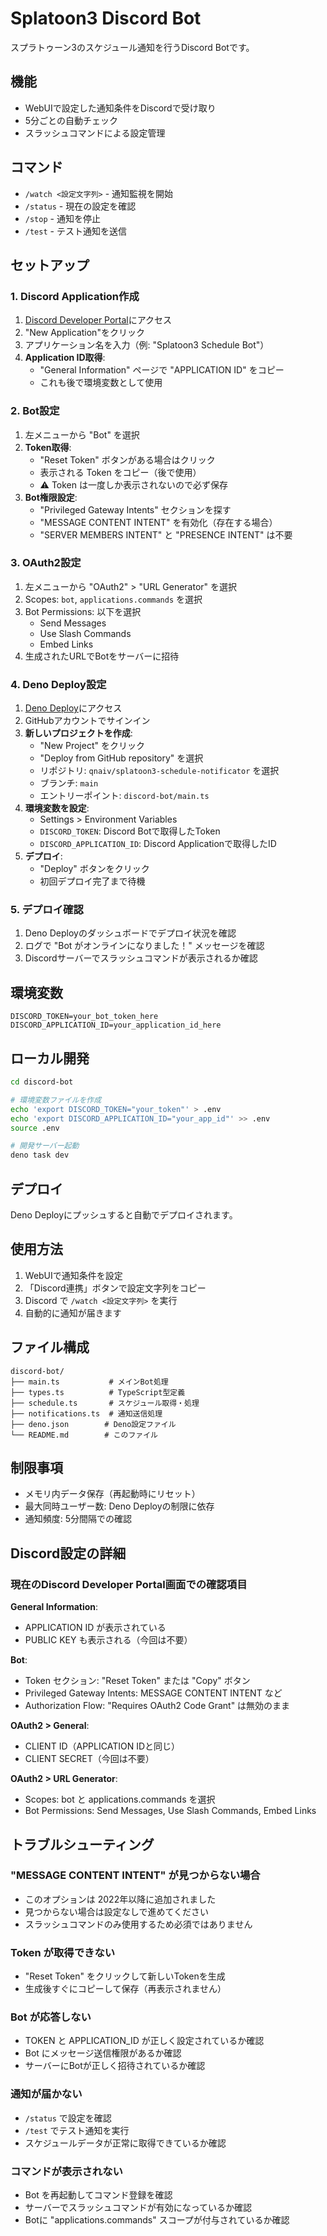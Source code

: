 # Splatoon3 Discord Bot

スプラトゥーン3のスケジュール通知を行うDiscord Botです。

## 機能

- WebUIで設定した通知条件をDiscordで受け取り
- 5分ごとの自動チェック
- スラッシュコマンドによる設定管理

## コマンド

- `/watch <設定文字列>` - 通知監視を開始
- `/status` - 現在の設定を確認
- `/stop` - 通知を停止
- `/test` - テスト通知を送信

## セットアップ

### 1. Discord Application作成

1. [Discord Developer Portal](https://discord.com/developers/applications)にアクセス
2. "New Application"をクリック
3. アプリケーション名を入力（例: "Splatoon3 Schedule Bot"）
4. **Application ID取得**:
   - "General Information" ページで "APPLICATION ID" をコピー
   - これも後で環境変数として使用

### 2. Bot設定

1. 左メニューから "Bot" を選択
2. **Token取得**:
   - "Reset Token" ボタンがある場合はクリック
   - 表示される Token をコピー（後で使用）
   - ⚠️ Token は一度しか表示されないので必ず保存
3. **Bot権限設定**:
   - "Privileged Gateway Intents" セクションを探す
   - "MESSAGE CONTENT INTENT" を有効化（存在する場合）
   - "SERVER MEMBERS INTENT" と "PRESENCE INTENT" は不要

### 3. OAuth2設定

1. 左メニューから "OAuth2" > "URL Generator" を選択
2. Scopes: `bot`, `applications.commands` を選択
3. Bot Permissions: 以下を選択
   - Send Messages
   - Use Slash Commands
   - Embed Links
4. 生成されたURLでBotをサーバーに招待

### 4. Deno Deploy設定

1. [Deno Deploy](https://deno.com/deploy)にアクセス
2. GitHubアカウントでサインイン
3. **新しいプロジェクトを作成**:
   - "New Project" をクリック
   - "Deploy from GitHub repository" を選択
   - リポジトリ: `qnaiv/splatoon3-schedule-notificator` を選択
   - ブランチ: `main`
   - エントリーポイント: `discord-bot/main.ts`
4. **環境変数を設定**:
   - Settings > Environment Variables
   - `DISCORD_TOKEN`: Discord Botで取得したToken
   - `DISCORD_APPLICATION_ID`: Discord Applicationで取得したID
5. **デプロイ**:
   - "Deploy" ボタンをクリック
   - 初回デプロイ完了まで待機

### 5. デプロイ確認

1. Deno Deployのダッシュボードでデプロイ状況を確認
2. ログで "Bot がオンラインになりました！" メッセージを確認
3. Discordサーバーでスラッシュコマンドが表示されるか確認

## 環境変数

```env
DISCORD_TOKEN=your_bot_token_here
DISCORD_APPLICATION_ID=your_application_id_here
```

## ローカル開発

```bash
cd discord-bot

# 環境変数ファイルを作成
echo 'export DISCORD_TOKEN="your_token"' > .env
echo 'export DISCORD_APPLICATION_ID="your_app_id"' >> .env
source .env

# 開発サーバー起動
deno task dev
```

## デプロイ

Deno Deployにプッシュすると自動でデプロイされます。

## 使用方法

1. WebUIで通知条件を設定
2. 「Discord連携」ボタンで設定文字列をコピー
3. Discord で `/watch <設定文字列>` を実行
4. 自動的に通知が届きます

## ファイル構成

```
discord-bot/
├── main.ts           # メインBot処理
├── types.ts          # TypeScript型定義
├── schedule.ts       # スケジュール取得・処理
├── notifications.ts  # 通知送信処理
├── deno.json        # Deno設定ファイル
└── README.md        # このファイル
```

## 制限事項

- メモリ内データ保存（再起動時にリセット）
- 最大同時ユーザー数: Deno Deployの制限に依存
- 通知頻度: 5分間隔での確認

## Discord設定の詳細

### 現在のDiscord Developer Portal画面での確認項目

**General Information**:
- APPLICATION ID が表示されている
- PUBLIC KEY も表示される（今回は不要）

**Bot**:
- Token セクション: "Reset Token" または "Copy" ボタン
- Privileged Gateway Intents: MESSAGE CONTENT INTENT など
- Authorization Flow: "Requires OAuth2 Code Grant" は無効のまま

**OAuth2 > General**:
- CLIENT ID（APPLICATION IDと同じ）
- CLIENT SECRET（今回は不要）

**OAuth2 > URL Generator**:
- Scopes: bot と applications.commands を選択
- Bot Permissions: Send Messages, Use Slash Commands, Embed Links

## トラブルシューティング

### "MESSAGE CONTENT INTENT" が見つからない場合
- このオプションは 2022年以降に追加されました
- 見つからない場合は設定なしで進めてください
- スラッシュコマンドのみ使用するため必須ではありません

### Token が取得できない
- "Reset Token" をクリックして新しいTokenを生成
- 生成後すぐにコピーして保存（再表示されません）

### Bot が応答しない
- TOKEN と APPLICATION_ID が正しく設定されているか確認
- Bot にメッセージ送信権限があるか確認
- サーバーにBotが正しく招待されているか確認

### 通知が届かない
- `/status` で設定を確認
- `/test` でテスト通知を実行
- スケジュールデータが正常に取得できているか確認

### コマンドが表示されない
- Bot を再起動してコマンド登録を確認
- サーバーでスラッシュコマンドが有効になっているか確認
- Botに "applications.commands" スコープが付与されているか確認